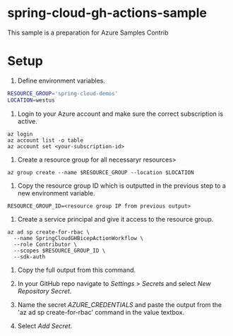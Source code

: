 # spring-cloud-gh-actions-sample
This sample is a preparation for Azure Samples Contrib


# Setup

1. Define environment variables.

```bash
RESOURCE_GROUP='spring-cloud-demos'
LOCATION=westus
```

1. Login to your Azure account and make sure the correct subscription is active. 

```azurecli
az login
az account list -o table
az account set <your-subscription-id>
```

1. Create a resource group for all necessaryr resources> 

```azurecli
az group create --name $RESOURCE_GROUP --location $LOCATION
```

1. Copy the resource group ID which is outputted in the previous step to a new environment variable.

```azurecli
RESOURCE_GROUP_ID=<resource group IP from previous output>
```

1. Create a service principal and give it access to the resource group.

```azure cli
az ad sp create-for-rbac \
  --name SpringCloudGHBicepActionWorkflow \
  --role Contributor \
  --scopes $RESOURCE_GROUP_ID \
  --sdk-auth
```

1. Copy the full output from this command. 

1. In your GitHub repo navigate to *Settings* > *Secrets* and select *New Repository Secret*.

1. Name the secret _AZURE_CREDENTIALS_ and paste the output from the 'az ad sp create-for-rbac' command in the value textbox.

1. Select *Add Secret*.


